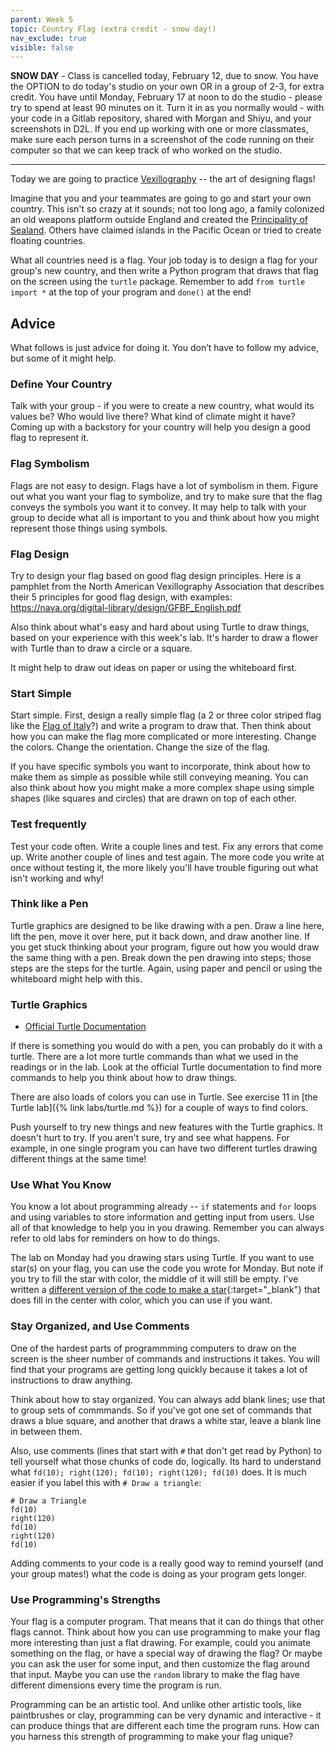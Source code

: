 ```yaml
---
parent: Week 5
topic: Country Flag (extra credit - snow day!)
nav_exclude: true
visible: false
---
```


**SNOW DAY** - Class is cancelled today, February 12, due to snow. You have the OPTION to do today's studio on your own OR in a group of 2-3, for extra credit. You have until Monday, February 17 at noon to do the studio - please try to spend at least 90 minutes on it. Turn it in as you normally would - with your code in a Gitlab repository, shared with Morgan and Shiyu, and your screenshots in D2L. If you end up working with one or more classmates, make sure each person turns in a screenshot of the code running on their computer so that we can keep track of who worked on the studio.

* * *

Today we are going to practice [Vexillography](https://en.wikipedia.org/wiki/Vexillography) -- the art of designing flags!

Imagine that you and your teammates are going to go and start your own country. This isn't so crazy at it sounds; not too long ago, a family colonized an old weapons platform outside England and created the [Principality of Sealand](https://en.wikipedia.org/wiki/Principality_of_Sealand). Others have claimed islands in the Pacific Ocean or tried to create floating countries.

What all countries need is a flag. Your job today is to design a flag for your group's new country, and then write a Python program that draws that flag on the screen using the `turtle` package. Remember to add `from turtle import *` at the top of your program and `done()` at the end! 

## Advice

What follows is just advice for doing it. You don’t have to follow my advice, but some of it might help.

### Define Your Country

Talk with your group - if you were to create a new country, what would its values be? Who would live there? What kind of climate might it have? Coming up with a backstory for your country will help you design a good flag to represent it.

### Flag Symbolism

Flags are not easy to design. Flags have a lot of symbolism in them.  Figure out what you want your flag to symbolize, and try to make sure that the flag conveys the symbols you want it to convey. It may help to talk with your group to decide what all is important to you and think about how you might represent those things using symbols.

### Flag Design

Try to design your flag based on good flag design principles. Here is a pamphlet from the North American Vexillography Association that describes their 5 principles for good flag design, with examples: <https://nava.org/digital-library/design/GFBF_English.pdf>

Also think about what's easy and hard about using Turtle to draw things, based on your experience with this week's lab. It's harder to draw a flower with Turtle than to draw a circle or a square. 

It might help to draw out ideas on paper or using the whiteboard first.

### Start Simple

Start simple.  First, design a really simple flag (a 2 or three color striped flag like the [Flag of Italy](https://en.wikipedia.org/wiki/Flag_of_Italy)?) and write a program to draw that. Then think about how you can make the flag more complicated or more interesting. Change the colors. Change the orientation. Change the size of the flag.

If you have specific symbols you want to incorporate, think about how to make them as simple as possible while still conveying meaning. You can also think about how you might make a more complex shape using simple shapes (like squares and circles) that are drawn on top of each other.

### Test frequently

Test your code often. Write a couple lines and test. Fix any errors that come up. Write another couple of lines and test again. The more code you write at once without testing it, the more likely you'll have trouble figuring out what isn't working and why! 

### Think like a Pen

Turtle graphics are designed to be like drawing with a pen.  Draw a line here, lift the pen, move it over here, put it back down, and draw another line. If you get stuck thinking about your program, figure out how you would draw the same thing with a pen. Break down the pen drawing into steps; those steps are the steps for the turtle. Again, using paper and pencil or using the whiteboard might help with this.

### Turtle Graphics

* [Official Turtle Documentation](https://docs.python.org/3/library/turtle.html)

If there is something you would do with a pen, you can probably do it with a turtle. There are a lot more turtle commands than what we used in the readings or in the lab. Look at the official Turtle documentation to find more commands to help you think about how to draw things.  

There are also loads of colors you can use in Turtle. See exercise 11 in [the Turtle lab]({% link labs/turtle.md %}) for a couple of ways to find colors.

Push yourself to try new things and new features with the Turtle graphics. It doesn't hurt to try. If you aren't sure, try and see what happens. For example, in one single program you can have two different turtles drawing different things at the same time!

### Use What You Know

You know a lot about programming already -- `if` statements and `for` loops and using variables to store information and getting input from users. Use all of that knowledge to help you in you drawing. Remember you can always refer to old labs for reminders on how to do things.

The lab on Monday had you drawing stars using Turtle. If you want to use star(s) on your flag, you can use the code you wrote for Monday. But note if you try to fill the star with color, the middle of it will still be empty. I've written a [different version of the code to make a star](https://gitlab.msu.edu/mi-250/turtles/-/blob/solutions/star_alt.py?ref_type=heads){:target="_blank"} that does fill in the center with color, which you can use if you want.

### Stay Organized, and Use Comments

One of the hardest parts of programmming computers to draw on the screen is the sheer number of commands and instructions it takes. You will find that your programs are getting long quickly because it takes a lot of instructions to draw anything.

Think about how to stay organized. You can always add blank lines; use that to group sets of commmands. So if you've got one set of commands that draws a blue square, and another that draws a white star, leave a blank line in between them.  

Also, use comments (lines that start with `#` that don't get read by Python) to tell yourself what those chunks of code do, logically. Its hard to understand what `fd(10); right(120); fd(10); right(120); fd(10)` does. It is much easier if you label this with `# Draw a triangle`:

```
# Draw a Triangle
fd(10)
right(120)
fd(10)
right(120)
fd(10)
```

Adding comments to your code is a really good way to remind yourself (and your group mates!) what the code is doing as your program gets longer.

### Use Programming's Strengths

Your flag is a computer program. That means that it can do things that other flags cannot. Think about how you can use programming to make your flag more interesting than just a flat drawing. For example, could you animate something on the flag, or have a special way of drawing the flag? Or maybe you can ask the user for some input, and then customize the flag around that input. Maybe you can use the `random` library to make the flag have different dimensions every time the program is run.

Programming can be an artistic tool. And unlike other artistic tools, like paintbrushes or clay, programming can be very dynamic and interactive - it can produce things that are different each time the program runs. How can you harness this strength of programming to make your flag unique?